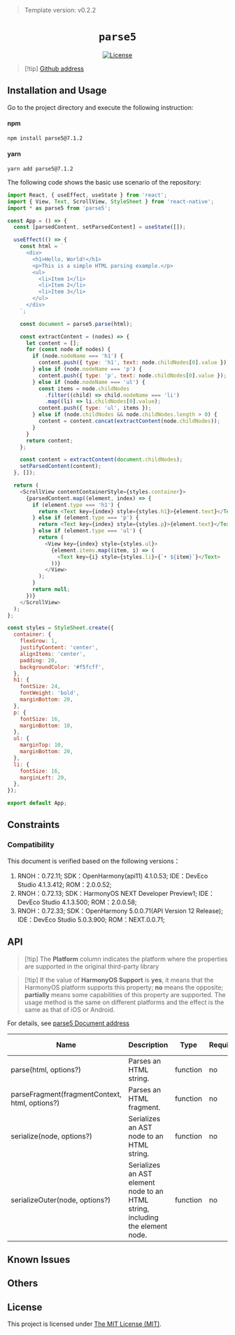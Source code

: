 > Template version: v0.2.2

<p align="center">
  <h1 align="center"> <code>parse5</code> </h1>
</p>
<p align="center">
    <a href="https://github.com/TehShrike/deepmerge/blob/master/license.txt">
        <img src="https://img.shields.io/badge/license-MIT-green.svg" alt="License" />
    </a>
</p>

> [!tip] [Github address](https://github.com/inikulin/parse5)

## Installation and Usage

Go to the project directory and execute the following instruction:

<!-- tabs:start -->

#### **npm**

```bash
npm install parse5@7.1.2
```

#### **yarn**

```bash
yarn add parse5@7.1.2
```

<!-- tabs:end -->

The following code shows the basic use scenario of the repository:

```js
import React, { useEffect, useState } from 'react';
import { View, Text, ScrollView, StyleSheet } from 'react-native';
import * as parse5 from 'parse5';

const App = () => {
  const [parsedContent, setParsedContent] = useState([]);

  useEffect(() => {
    const html = `
      <div>
        <h1>Hello, World!</h1>
        <p>This is a simple HTML parsing example.</p>
        <ul>
          <li>Item 1</li>
          <li>Item 2</li>
          <li>Item 3</li>
        </ul>
      </div>
    `;

    const document = parse5.parse(html);

    const extractContent = (nodes) => {
      let content = [];
      for (const node of nodes) {
        if (node.nodeName === 'h1') {
          content.push({ type: 'h1', text: node.childNodes[0].value });
        } else if (node.nodeName === 'p') {
          content.push({ type: 'p', text: node.childNodes[0].value });
        } else if (node.nodeName === 'ul') {
          const items = node.childNodes
            .filter((child) => child.nodeName === 'li')
            .map((li) => li.childNodes[0].value);
          content.push({ type: 'ul', items });
        } else if (node.childNodes && node.childNodes.length > 0) {
          content = content.concat(extractContent(node.childNodes));
        }
      }
      return content;
    };

    const content = extractContent(document.childNodes);
    setParsedContent(content);
  }, []);

  return (
    <ScrollView contentContainerStyle={styles.container}>
      {parsedContent.map((element, index) => {
        if (element.type === 'h1') {
          return <Text key={index} style={styles.h1}>{element.text}</Text>;
        } else if (element.type === 'p') {
          return <Text key={index} style={styles.p}>{element.text}</Text>;
        } else if (element.type === 'ul') {
          return (
            <View key={index} style={styles.ul}>
              {element.items.map((item, i) => (
                <Text key={i} style={styles.li}>{`• ${item}`}</Text>
              ))}
            </View>
          );
        }
        return null;
      })}
    </ScrollView>
  );
};

const styles = StyleSheet.create({
  container: {
    flexGrow: 1,
    justifyContent: 'center',
    alignItems: 'center',
    padding: 20,
    backgroundColor: '#f5fcff',
  },
  h1: {
    fontSize: 24,
    fontWeight: 'bold',
    marginBottom: 20,
  },
  p: {
    fontSize: 16,
    marginBottom: 10,
  },
  ul: {
    marginTop: 10,
    marginBottom: 20,
  },
  li: {
    fontSize: 16,
    marginLeft: 20,
  },
});

export default App;
```

## Constraints

### Compatibility

This document is verified based on the following versions：

1. RNOH：0.72.11; SDK：OpenHarmony(api11) 4.1.0.53; IDE：DevEco Studio 4.1.3.412; ROM：2.0.0.52;
2. RNOH：0.72.13; SDK：HarmonyOS NEXT Developer Preview1; IDE：DevEco Studio 4.1.3.500; ROM：2.0.0.58;
3. RNOH：0.72.33; SDK：OpenHarmony 5.0.0.71(API Version 12 Release); IDE：DevEco Studio 5.0.3.900; ROM：NEXT.0.0.71;

## API

> [!tip] The **Platform** column indicates the platform where the properties are supported in the original third-party library

> [!tip] If the value of **HarmonyOS Support** is **yes**, it means that the HarmonyOS platform supports this property; **no** means the opposite; **partially** means some capabilities of this property are supported. The usage method is the same on different platforms and the effect is the same as that of iOS or Android.

For details, see [parse5 Document address](https://parse5.js.org/index.html)

| Name                                           | Description                                                                   | Type     | Required | HarmonyOS Support |
| ---------------------------------------------- | ----------------------------------------------------------------------------- | -------- | -------- | ----------------- |
| parse(html, options?)                          | Parses an HTML string.                                                        | function | no       | yes               |
| parseFragment(fragmentContext, html, options?) | Parses an HTML fragment.                                                      | function | no       | yes               |
| serialize(node, options?)                      | Serializes an AST node to an HTML string.                                     | function | no       | yes               |
| serializeOuter(node, options?)                 | Serializes an AST element node to an HTML string, including the element node. | function | no       | yes               |

## Known Issues

## Others

## License

This project is licensed under [The MIT License (MIT)](https://github.com/inikulin/parse5/blob/master/LICENSE).
